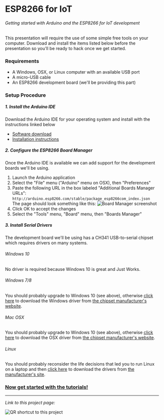 # ESP8266 for IoT
###### Getting started with Arduino and the ESP8266 for IoT development

This presentation will require the use of some simple free tools on your computer.  Download and install the items listed below before the presentation so you'll be ready to hack once we get started.

### Requirements
- A Windows, OSX, or Linux computer with an available USB port
- A micro-USB cable
- An ESP8266 development board (we'll be providing this part)

### Setup Procedure
##### 1. Install the Arduino IDE
Download the Arduino IDE for your operating system and install with the instructions linked below

- [Software download](http://www.arduino.cc/en/main/software)
- [Installation instructions](http://www.arduino.cc/en/Guide/HomePage)

##### 2. Configure the ESP8266 Board Manager
Once the Arduino IDE is available we can add support for the development boards we'll be using.

1. Launch the Arduino application
2. Select the "File" menu ("Arduino" menu on OSX), then "Preferences"
3. Paste the following URL in the box labeled "Additional Boards Manager URLs": `http://arduino.esp8266.com/stable/package_esp8266com_index.json`
The page should look something like this:
![Board Manager screenshot](https://github.com/aderusha/IoTWM-ESP8266/blob/master/Images/BoardManagerScreenshot.png)
4. Click OK to accept the changes
5. Select the "Tools" menu, "Board" menu, then "Boards Manager"

##### 3. Install Serial Drivers
The development board we'll be using has a CH341 USB-to-serial chipset which requires drivers on many systems.
###### Windows 10
No driver is required because Windows 10 is great and Just Works.
###### Windows 7/8
You should probably upgrade to Windows 10 (see above), otherwise [click here](http://www.wch.cn/downfile/5) to download the Windows driver from [the chipset manufacturer's website](https://translate.google.com/translate?hl=en&sl=zh-CN&u=http://www.wch.cn/download/CH341SER_ZIP.html).
###### Mac OSX
You should probably upgrade to Windows 10 (see above), otherwise [click here](http://www.wch.cn/downfile/178) to download the OSX driver from [the chipset manufacturer's website](https://translate.google.com/translate?hl=en&sl=zh-CN&u=http://www.wch.cn/download/CH341SER_MAC_ZIP.html).
###### Linux
You should probably reconsider the life decisions that led you to run Linux on a laptop and then [click here](http://www.wch.cn/downfile/177) to download the drivers from [the manufacturer's site](https://translate.google.com/translate?hl=en&sl=zh-CN&u=http://www.wch.cn/download/CH341SER_LINUX_ZIP.html).

### [Now get started with the tutorials!](00_Introduction)
---
*Link to this project page:*

![QR shortcut to this project](https://github.com/aderusha/IoTWM-ESP8266/blob/master/Images/QRlink.png)
